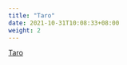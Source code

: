 ```yaml
---
title: "Taro"
date: 2021-10-31T10:08:33+08:00
weight: 2
---
```


[Taro](http://taro-docs.jd.com/taro/docs/README)
